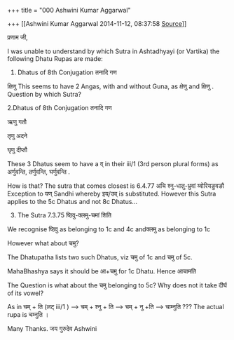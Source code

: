 +++
title = "000 Ashwini Kumar Aggarwal"

+++
[[Ashwini Kumar Aggarwal	2014-11-12, 08:37:58 [Source](https://groups.google.com/g/samskrita/c/g2By69nomTE)]]



प्रणाम जी,



I was unable to understand by which Sutra in Ashtadhyayi (or Vartika) the following Dhatu Rupas are made:



1. Dhatus of 8th Conjugation तनादि गण



क्षिणु This seems to have 2 Angas, with and without Guna, as क्षेणु and क्षिणु . Question by which Sutra?



2.Dhatus of 8th Conjugation तनादि गण

ऋणु गतौ

तृणु अदने

घृणु दीप्तौ



These 3 Dhatus seem to have a व् in their iii/1 (3rd person plural forms) as अर्णुवन्ति, तर्णुवन्ति, घर्णुवन्ति .

How is that? The sutra that comes closest is 6.4.77 अचि श्नु-धातु-भ्रुवां य्वोरियङुवङौ Exception to यण् Sandhi whereby इय्/उव् is substituted. However this Sutra applies to the 5c Dhatus and not 8c Dhatus...



3. The Sutra 7.3.75 ष्ठिवु-क्लमु-चमां शिति

We recognise ष्ठिवु as belonging to 1c and 4c andक्लमु as belonging to 1c

However what about चमु?

The Dhatupatha lists two such Dhatus, viz चमु of 1c and चमु of 5c.

MahaBhashya says it should be आ+चमु for 1c Dhatu. Hence आचामति



The Question is what about the चमु belonging to 5c? Why does not it take दीर्घ of its vowel?

As in चम् + ति (लट् iii/1 ) --> चम् + श्नु + ति --\> चम् + नु +ति --\> चाम्नुति ??? The actual rupa is चम्नुति ।



Many Thanks. जय गुरुदेव Ashwini



